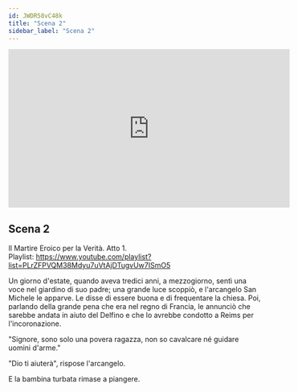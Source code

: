 ```yaml
---
id: JWDR58vC48k
title: "Scena 2"
sidebar_label: "Scena 2"
---
```


<div class="video-float-container">
  <iframe
    width="560"
    height="315"
    src="https://www.youtube.com/embed/JWDR58vC48k"
    title="YouTube video player"
    frameborder="0"
    allow="accelerometer; autoplay; clipboard-write; encrypted-media; gyroscope; picture-in-picture; web-share"
    referrerpolicy="strict-origin-when-cross-origin"
    allowfullscreen
  ></iframe>
</div>

## Scena 2

Il Martire Eroico per la Verità. Atto 1.   
Playlist: https://www.youtube.com/playlist?list=PLrZFPVQM38Mdyu7uVtAjDTugvUw7ISmO5 

Un giorno d'estate, quando aveva tredici anni, a mezzogiorno, sentì una voce nel giardino di suo padre; una grande luce scoppiò, e l'arcangelo San Michele le apparve. Le disse di essere buona e di frequentare la chiesa. Poi, parlando della grande pena che era nel regno di Francia, le annunciò che sarebbe andata in aiuto del Delfino e che lo avrebbe condotto a Reims per l'incoronazione.

"Signore, sono solo una povera ragazza, non so cavalcare né guidare uomini d'arme."

"Dio ti aiuterà", rispose l'arcangelo.

E la bambina turbata rimase a piangere.
